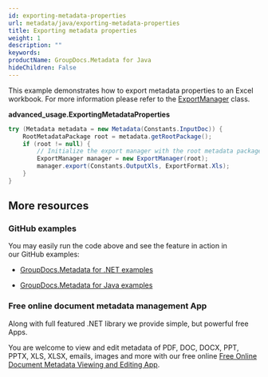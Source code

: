 ```yaml
---
id: exporting-metadata-properties
url: metadata/java/exporting-metadata-properties
title: Exporting metadata properties
weight: 1
description: ""
keywords: 
productName: GroupDocs.Metadata for Java
hideChildren: False
---
```

This example demonstrates how to export metadata properties to an Excel workbook. For more information please refer to the [ExportManager](https://apireference.groupdocs.com/metadata/java/com.groupdocs.metadata.export/ExportManager) class.

**advanced\_usage.ExportingMetadataProperties**

```csharp
try (Metadata metadata = new Metadata(Constants.InputDoc)) {
	RootMetadataPackage root = metadata.getRootPackage();
	if (root != null) {
		// Initialize the export manager with the root metadata package to export the whole metadata tree
		ExportManager manager = new ExportManager(root);
		manager.export(Constants.OutputXls, ExportFormat.Xls);
	}
} 
```

## More resources

### GitHub examples

You may easily run the code above and see the feature in action in our GitHub examples:

*   [GroupDocs.Metadata for .NET examples](https://github.com/groupdocs-metadata/GroupDocs.Metadata-for-.NET)
    
*   [GroupDocs.Metadata for Java examples](https://github.com/groupdocs-metadata/GroupDocs.Metadata-for-Java)
    

### Free online document metadata management App

Along with full featured .NET library we provide simple, but powerful free Apps.

You are welcome to view and edit metadata of PDF, DOC, DOCX, PPT, PPTX, XLS, XLSX, emails, images and more with our free online [Free Online Document Metadata Viewing and Editing App](https://products.groupdocs.app/metadata).

